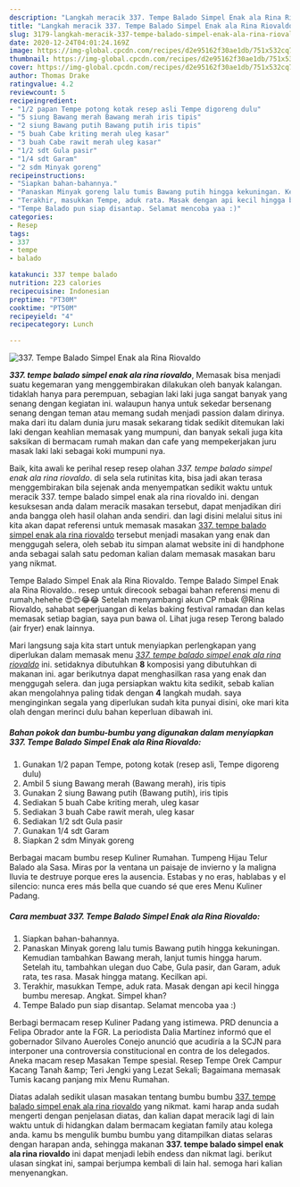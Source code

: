 ```yaml
---
description: "Langkah meracik 337. Tempe Balado Simpel Enak ala Rina Riovaldo Lezat"
title: "Langkah meracik 337. Tempe Balado Simpel Enak ala Rina Riovaldo Lezat"
slug: 3179-langkah-meracik-337-tempe-balado-simpel-enak-ala-rina-riovaldo-lezat
date: 2020-12-24T04:01:24.169Z
image: https://img-global.cpcdn.com/recipes/d2e95162f30ae1db/751x532cq70/337-tempe-balado-simpel-enak-ala-rina-riovaldo-foto-resep-utama.jpg
thumbnail: https://img-global.cpcdn.com/recipes/d2e95162f30ae1db/751x532cq70/337-tempe-balado-simpel-enak-ala-rina-riovaldo-foto-resep-utama.jpg
cover: https://img-global.cpcdn.com/recipes/d2e95162f30ae1db/751x532cq70/337-tempe-balado-simpel-enak-ala-rina-riovaldo-foto-resep-utama.jpg
author: Thomas Drake
ratingvalue: 4.2
reviewcount: 5
recipeingredient:
- "1/2 papan Tempe potong kotak resep asli Tempe digoreng dulu"
- "5 siung Bawang merah Bawang merah iris tipis"
- "2 siung Bawang putih Bawang putih iris tipis"
- "5 buah Cabe kriting merah uleg kasar"
- "3 buah Cabe rawit merah uleg kasar"
- "1/2 sdt Gula pasir"
- "1/4 sdt Garam"
- "2 sdm Minyak goreng"
recipeinstructions:
- "Siapkan bahan-bahannya."
- "Panaskan Minyak goreng lalu tumis Bawang putih hingga kekuningan. Kemudian tambahkan Bawang merah, lanjut tumis hingga harum. Setelah itu, tambahkan ulegan duo Cabe, Gula pasir, dan Garam, aduk rata, tes rasa. Masak hingga matang. Kecilkan api."
- "Terakhir, masukkan Tempe, aduk rata. Masak dengan api kecil hingga bumbu meresap. Angkat. Simpel khan?"
- "Tempe Balado pun siap disantap. Selamat mencoba yaa :)"
categories:
- Resep
tags:
- 337
- tempe
- balado

katakunci: 337 tempe balado 
nutrition: 223 calories
recipecuisine: Indonesian
preptime: "PT30M"
cooktime: "PT50M"
recipeyield: "4"
recipecategory: Lunch

---
```



![337. Tempe Balado Simpel Enak ala Rina Riovaldo](https://img-global.cpcdn.com/recipes/d2e95162f30ae1db/751x532cq70/337-tempe-balado-simpel-enak-ala-rina-riovaldo-foto-resep-utama.jpg)

<b><i>337. tempe balado simpel enak ala rina riovaldo</i></b>, Memasak bisa menjadi suatu kegemaran yang menggembirakan dilakukan oleh banyak kalangan. tidaklah hanya para perempuan, sebagian laki laki juga sangat banyak yang senang dengan kegiatan ini. walaupun hanya untuk sekedar bersenang senang dengan teman atau memang sudah menjadi passion dalam dirinya. maka dari itu dalam dunia juru masak sekarang tidak sedikit ditemukan laki laki dengan keahlian memasak yang mumpuni, dan banyak sekali juga kita saksikan di bermacam rumah makan dan cafe yang mempekerjakan juru masak laki laki sebagai koki mumpuni nya.

Baik, kita awali ke perihal resep resep olahan <i>337. tempe balado simpel enak ala rina riovaldo</i>. di sela sela rutinitas kita, bisa jadi akan terasa menggembirakan bila sejenak anda menyempatkan sedikit waktu untuk meracik 337. tempe balado simpel enak ala rina riovaldo ini. dengan kesuksesan anda dalam meracik masakan tersebut, dapat menjadikan diri anda bangga oleh hasil olahan anda sendiri. dan lagi disini melalui situs ini kita akan dapat referensi untuk memasak masakan <u>337. tempe balado simpel enak ala rina riovaldo</u> tersebut menjadi masakan yang enak dan menggugah selera, oleh sebab itu simpan alamat website ini di handphone anda sebagai salah satu pedoman kalian dalam memasak masakan baru yang nikmat.

Tempe Balado Simpel Enak ala Rina Riovaldo. Tempe Balado Simpel Enak ala Rina Riovaldo.. resep untuk direcook sebagai bahan referensi menu di rumah,hehehe 😍😍😂😂 Setelah menyambangi akun CP mbak @Rina Riovaldo, sahabat seperjuangan di kelas baking festival ramadan dan kelas memasak setiap bagian, saya pun bawa ol. Lihat juga resep Terong balado (air fryer) enak lainnya.


Mari langsung saja kita start untuk menyiapkan perlengkapan yang diperlukan dalam memasak menu <u><i>337. tempe balado simpel enak ala rina riovaldo</i></u> ini. setidaknya dibutuhkan <b>8</b> komposisi yang dibutuhkan di makanan ini. agar berikutnya dapat menghasilkan rasa yang enak dan menggugah selera. dan juga persiapkan waktu kita sedikit, sebab kalian akan mengolahnya paling tidak dengan <b>4</b> langkah mudah. saya menginginkan segala yang diperlukan sudah kita punyai disini, oke mari kita olah dengan merinci dulu bahan keperluan dibawah ini.

<!--inarticleads1-->

##### Bahan pokok dan bumbu-bumbu yang digunakan dalam menyiapkan 337. Tempe Balado Simpel Enak ala Rina Riovaldo:

1. Gunakan 1/2 papan Tempe, potong kotak (resep asli, Tempe digoreng dulu)
1. Ambil 5 siung Bawang merah (Bawang merah), iris tipis
1. Gunakan 2 siung Bawang putih (Bawang putih), iris tipis
1. Sediakan 5 buah Cabe kriting merah, uleg kasar
1. Sediakan 3 buah Cabe rawit merah, uleg kasar
1. Sediakan 1/2 sdt Gula pasir
1. Gunakan 1/4 sdt Garam
1. Siapkan 2 sdm Minyak goreng


Berbagai macam bumbu resep Kuliner Rumahan. Tumpeng Hijau Telur Balado ala Sasa. Miras por la ventana un paisaje de invierno y la maligna lluvia te destruye porque eres la ausencia. Estabas y no eras, hablabas y el silencio: nunca eres más bella que cuando sé que eres Menu Kuliner Padang. 

<!--inarticleads2-->

##### Cara membuat 337. Tempe Balado Simpel Enak ala Rina Riovaldo:

1. Siapkan bahan-bahannya.
1. Panaskan Minyak goreng lalu tumis Bawang putih hingga kekuningan. Kemudian tambahkan Bawang merah, lanjut tumis hingga harum. Setelah itu, tambahkan ulegan duo Cabe, Gula pasir, dan Garam, aduk rata, tes rasa. Masak hingga matang. Kecilkan api.
1. Terakhir, masukkan Tempe, aduk rata. Masak dengan api kecil hingga bumbu meresap. Angkat. Simpel khan?
1. Tempe Balado pun siap disantap. Selamat mencoba yaa :)


Berbagi bermacam resep Kuliner Padang yang istimewa. PRD denuncia a Felipa Obrador ante la FGR. La periodista Dalia Martínez informó que el gobernador Silvano Aueroles Conejo anunció que acudiría a la SCJN para interponer una controversia constitucional en contra de los delegados. Aneka macam resep Masakan Tempe spesial. Resep Tempe Orek Campur Kacang Tanah &amp;amp; Teri Jengki yang Lezat Sekali; Bagaimana memasak Tumis kacang panjang mix Menu Rumahan. 

Diatas adalah sedikit ulasan masakan tentang bumbu bumbu <u>337. tempe balado simpel enak ala rina riovaldo</u> yang nikmat. kami harap anda sudah mengerti dengan penjelasan diatas, dan kalian dapat meracik lagi di lain waktu untuk di hidangkan dalam bermacam kegiatan family atau kolega anda. kamu bs mengulik bumbu bumbu yang ditampilkan diatas selaras dengan harapan anda, sehingga makanan <b>337. tempe balado simpel enak ala rina riovaldo</b> ini dapat menjadi lebih endess dan nikmat lagi. berikut ulasan singkat ini, sampai berjumpa kembali di lain hal. semoga hari kalian menyenangkan.
